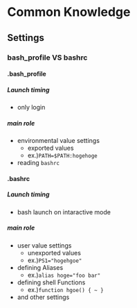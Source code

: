 # Common Knowledge
## Settings
### bash_profile VS bashrc
#### .bash_profile
##### Launch timing
- only login

##### main role
- environmental value settings
	* exported values
	* ex.)`PATH=$PATH:hogehoge`
- reading `bashrc`


#### .bashrc
##### Launch timing
- bash launch on intaractive mode

##### main role
- user value settings
	* unexported values
	* ex.)`PS1="hogehgoe"`
- defining Aliases
	* ex.)`alias hoge="foo bar"`
- defining shell Functions
	* ex.)`function hgoe() { ~ }`
- and other settings
